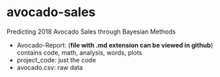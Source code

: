# avocado-sales
Predicting 2018 Avocado Sales through Bayesian Methods
* Avocado-Report:
  (**file with .md extension can be viewed in github**)
  contains code, math, analysis, words, plots 
* project_code:
    just the code
* avocado.csv:
    raw data 
